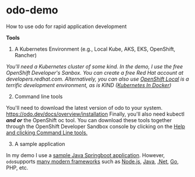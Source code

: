 # odo-demo
How to use odo for rapid application development

**Tools**

 1. A Kubernetes Environment (e.g., Local Kube, AKS, EKS, OpenShift, Rancher)

*You'll need a Kubernetes cluster of some kind. In the demo, I use the free OpenShift Developer's Sanbox. You can create a free Red Hat account at developers.redhat.com. Alternatively, you can also use [OpenShift Local](https://developers.redhat.com/products/openshift-local/overview) is a terrific development environment, as is KIND ([Kubernetes In Docker](https://kind.sigs.k8s.io/))* 

 2. Command line tools

You'll need to download the latest version of odo to your system.
https://odo.dev/docs/overview/installation Finally, you'll also need kubectl ***and or*** the OpenShift oc tool. You can download these tools together through the OpenShift Developer Sandbox console by clicking on the [Help and clicking Command Line tools.](https://cookbook.openshift.org/accessing-an-openshift-cluster/where-can-i-download-the-openshift-command-line-tool.html)


3. A sample application

In my demo I use a [sample Java Springboot application](https://spring.io/guides/gs/spring-boot/). However, `odo`supports [many modern frameworks](https://odo.dev/docs/user-guides/advanced/deploy/) such as [Node.js](https://odo.dev/docs/user-guides/advanced/deploy/nodejs), [Java](https://odo.dev/docs/user-guides/advanced/deploy/java), [.Net](https://odo.dev/docs/user-guides/advanced/deploy/dotnet), [Go](https://odo.dev/docs/user-guides/advanced/deploy/go), PHP, etc.
